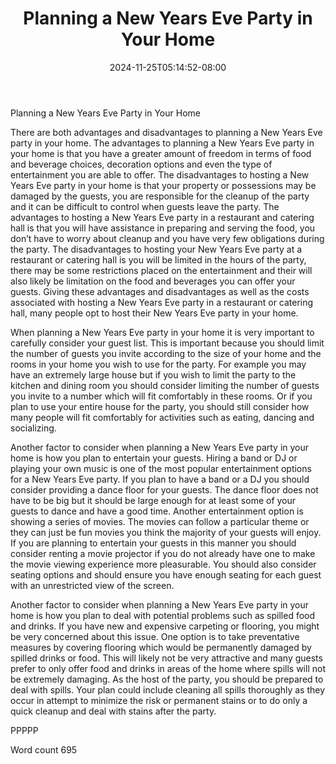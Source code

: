 ﻿---
title: "Planning a New Years Eve Party in Your Home"
date: 2024-11-25T05:14:52-08:00
description: "New Years Eve Party Planning Tips for Web Success"
featured_image: "/images/New Years Eve Party Planning.jpg"
tags: ["New Years Eve Party Planning"]
---

Planning a New Years Eve Party in Your Home

There are both advantages and disadvantages to planning a New Years Eve party in your home. The advantages to planning a New Years Eve party in your home is that you have a greater amount of freedom in terms of food and beverage choices, decoration options and even the type of entertainment you are able to offer. The disadvantages to hosting a New Years Eve party in your home is that your property or possessions may be damaged by the guests, you are responsible for the cleanup of the party and it can be difficult to control when guests leave the party. The advantages to hosting a New Years Eve party in a restaurant and catering hall is that you will have assistance in preparing and serving the food, you don’t have to worry about cleanup and you have very few obligations during the party. The disadvantages to hosting your New Years Eve party at a restaurant or catering hall is you will be limited in the hours of the party, there may be some restrictions placed on the entertainment and their will also likely be limitation on the food and beverages you can offer your guests. Giving these advantages and disadvantages as well as the costs associated with hosting a New Years Eve party in a restaurant or catering hall, many people opt to host their New Years Eve party in your home.

When planning a New Years Eve party in your home it is very important to carefully consider your guest list. This is important because you should limit the number of guests you invite according to the size of your home and the rooms in your home you wish to use for the party. For example you may have an extremely large house but if you wish to limit the party to the kitchen and dining room you should consider limiting the number of guests you invite to a number which will fit comfortably in these rooms. Or if you plan to use your entire house for the party, you should still consider how many people will fit comfortably for activities such as eating, dancing and socializing. 

Another factor to consider when planning a New Years Eve party in your home is how you plan to entertain your guests. Hiring a band or DJ or playing your own music is one of the most popular entertainment options for a New Years Eve party. If you plan to have a band or a DJ you should consider providing a dance floor for your guests. The dance floor does not have to be big but it should be large enough for at least some of your guests to dance and have a good time. Another entertainment option is showing a series of movies. The movies can follow a particular theme or they can just be fun movies you think the majority of your guests will enjoy. If you are planning to entertain your guests in this manner you should consider renting a movie projector if you do not already have one to make the movie viewing experience more pleasurable. You should also consider seating options and should ensure you have enough seating for each guest with an unrestricted view of the screen. 

Another factor to consider when planning a New Years Eve party in your home is how you plan to deal with potential problems such as spilled food and drinks. If you have new and expensive carpeting or flooring, you might be very concerned about this issue. One option is to take preventative measures by covering flooring which would be permanently damaged by spilled drinks or food. This will likely not be very attractive and many guests prefer to only offer food and drinks in areas of the home where spills will not be extremely damaging. As the host of the party, you should be prepared to deal with spills. Your plan could include cleaning all spills thoroughly as they occur in attempt to minimize the risk or permanent stains or to do only a quick cleanup and deal with stains after the party. 

PPPPP

Word count 695

